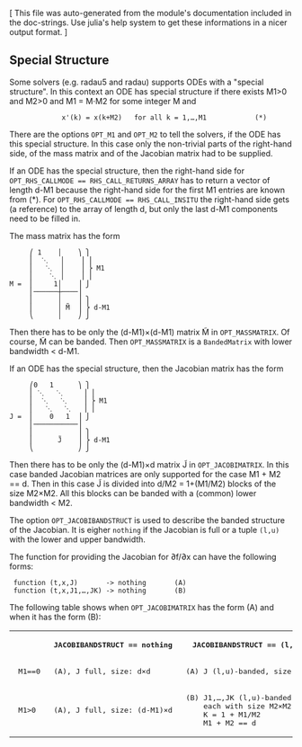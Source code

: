 [ This file was auto-generated from the module's documentation included in the doc-strings. Use julia's help system to get these informations in a nicer output format. ]

## Special Structure

Some solvers (e.g. radau5 and radau) supports ODEs with a "special structure". In this context an ODE has special structure if there exists M1>0 and M2>0 and M1 = M⋅M2 for some integer M and

```
             x'(k) = x(k+M2)   for all k = 1,…,M1            (*)
```

There are the options `OPT_M1` and `OPT_M2` to tell the solvers, if the ODE has this special structure. In this case only the non-trivial parts of the right-hand side, of the mass matrix and of the Jacobian matrix had to be supplied.

If an ODE has the special structure, then the right-hand side for `OPT_RHS_CALLMODE == RHS_CALL_RETURNS_ARRAY` has to return a vector of length d-M1 because the right-hand side for the first M1 entries are known from (*). For `OPT_RHS_CALLMODE == RHS_CALL_INSITU` the right-hand side gets (a reference) to the array of length d, but only the last d-M1 components need to be filled in.

The mass matrix has the form

```
     ⎛ 1    │    ⎞ ⎫
     ⎜  ⋱   │    ⎟ ⎪
     ⎜   ⋱  │    ⎟ ⎬ M1
     ⎜    ⋱ │    ⎟ ⎪
M =  ⎜     1│    ⎟ ⎭
     ⎜──────┼────⎟
     ⎜      │    ⎟ ⎫
     ⎜      │ M̃  ⎟ ⎬ d-M1
     ⎝      │    ⎠ ⎭
```

Then there has to be only the (d-M1)×(d-M1) matrix M̃ in `OPT_MASSMATRIX`. Of course, M̃ can be banded. Then `OPT_MASSMATRIX` is a `BandedMatrix` with lower bandwidth < d-M1.

If an ODE has the special structure, then the Jacobian matrix has the form

```
     ⎛0   1      ⎞ ⎫
     ⎜ ⋱   ⋱     ⎟ ⎪
     ⎜  ⋱   ⋱    ⎟ ⎬ M1
     ⎜   ⋱   ⋱   ⎟ ⎪
J =  ⎜    0   1  ⎟ ⎭
     ⎜───────────⎟
     ⎜           ⎟ ⎫
     ⎜      J̃    ⎟ ⎬ d-M1
     ⎝           ⎠ ⎭
```

Then there has to be only the (d-M1)×d matrix J̃ in `OPT_JACOBIMATRIX`. In this case banded Jacobian matrices are only supported for the case M1 + M2 == d. Then in this case J̃ is divided into d/M2 = 1+(M1/M2) blocks of the size M2×M2. All this blocks can be banded with a (common) lower bandwidth < M2.

The option `OPT_JACOBIBANDSTRUCT` is used to describe the banded structure of the Jacobian. It is eigher `nothing` if the Jacobian is full or a tuple `(l,u)` with the lower and upper bandwidth.

The function for providing the Jacobian for ∂f/∂x can have the following forms:

```
 function (t,x,J)       -> nothing       (A)
 function (t,x,J1,…,JK) -> nothing       (B)
```

The following table shows when `OPT_JACOBIMATRIX` has the form (A) and when it has the form (B):

<table>
<tr><th><pre></pre></th>
<th><pre> JACOBIBANDSTRUCT &#61;&#61; nothing
</pre></th>
<th><pre> JACOBIBANDSTRUCT &#61;&#61; &#40;l&#44;u&#41;
</pre></th>
</tr>
<tr><td><pre> M1&#61;&#61;0
</pre></td>
<td><pre> &#40;A&#41;&#44; J full&#44; size&#58; d&#215;d
</pre></td>
<td><pre> &#40;A&#41; J &#40;l&#44;u&#41;&#45;banded&#44; size d&#215;d
</pre></td>
</tr>
<tr><td><pre> M1&#62;0
</pre></td>
<td><pre> &#40;A&#41;&#44; J full&#44; size&#58; &#40;d&#45;M1&#41;&#215;d
</pre></td>
<td><pre> &#40;B&#41; J1&#44;&#8230;&#44;JK &#40;l&#44;u&#41;&#45;banded
     each with size M2&#215;M2 and
     K &#61; 1 &#43; M1&#47;M2
     M1 &#43; M2 &#61;&#61; d
</pre></td>
</tr>
</table>




